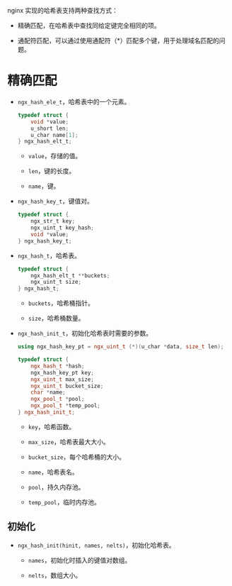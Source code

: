 nginx 实现的哈希表支持两种查找方式：

- 精确匹配，在哈希表中查找同给定键完全相同的项。

- 通配符匹配，可以通过使用通配符（\*）匹配多个键，用于处理域名匹配的问题。

# 精确匹配

- `ngx_hash_ele_t`，哈希表中的一个元素。

  ```c
  typedef struct {
      void *value;
      u_short len;
      u_char name[1];
  } ngx_hash_elt_t;
  ```

  - `value`，存储的值。

  - `len`，键的长度。

  - `name`，键。

- `ngx_hash_key_t`，键值对。

  ```c
  typedef struct {
      ngx_str_t key;
      ngx_uint_t key_hash;
      void *value;
  } ngx_hash_key_t;
  ```

- `ngx_hash_t`，哈希表。

  ```c
  typedef struct {
      ngx_hash_elt_t **buckets;
      ngx_uint_t size;
  } ngx_hash_t;
  ```

  - `buckets`，哈希桶指针。

  - `size`，哈希桶数量。

- `ngx_hash_init_t`，初始化哈希表时需要的参数。

  ```cpp
  using ngx_hash_key_pt = ngx_uint_t (*)(u_char *data, size_t len);

  typedef struct {
      ngx_hash_t *hash;
      ngx_hash_key_pt key;
      ngx_uint_t max_size;
      ngx_uint_t bucket_size;
      char *name;
      ngx_pool_t *pool;
      ngx_pool_t *temp_pool;
  } ngx_hash_init_t;
  ```

  - `key`，哈希函数。

  - `max_size`，哈希表最大大小。

  - `bucket_size`，每个哈希桶的大小。

  - `name`，哈希表名。

  - `pool`，持久内存池。

  - `temp_pool`，临时内存池。

## 初始化

- `ngx_hash_init(hinit, names, nelts)`，初始化哈希表。

  - `names`，初始化时插入的键值对数组。

  - `nelts`，数组大小。

